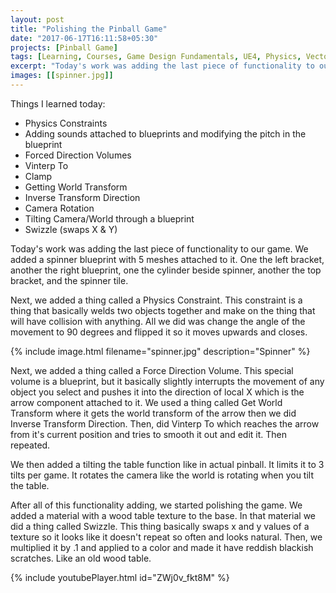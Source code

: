 ```yaml
---
layout: post
title: "Polishing the Pinball Game"
date: "2017-06-17T16:11:58+05:30"
projects: [Pinball Game]
tags: [Learning, Courses, Game Design Fundamentals, UE4, Physics, Vector Transforms, Sound, Materials]
excerpt: "Today's work was adding the last piece of functionality to our game."
images: [[spinner.jpg]]
---
```


Things I learned today:
- Physics Constraints
- Adding sounds attached to blueprints and modifying the pitch in the blueprint
- Forced Direction Volumes
- Vinterp To
- Clamp
- Getting World Transform
- Inverse Transform Direction
- Camera Rotation
- Tilting Camera/World through a blueprint
- Swizzle (swaps X & Y)

Today's work was adding the last piece of functionality to our game. We added a spinner blueprint with 5 meshes attached to it. One the left bracket, another the right blueprint, one the cylinder beside spinner, another the top bracket, and the spinner tile.

Next, we added a thing called a Physics Constraint. This constraint is a thing that basically welds two objects together and make on the thing that will have collision with anything. All we did was change the angle of the movement to 90 degrees and flipped it so it moves upwards and closes.

{% include image.html filename="spinner.jpg" description="Spinner" %}

Next, we added a thing called a Force Direction Volume. This special volume is a blueprint, but it basically slightly interrupts the movement of any object you select and pushes it into the direction of local X which is the arrow component attached to it. We used a thing called Get World Transform where it gets the world transform of the arrow then we did Inverse Transform Direction. Then, did Vinterp To which reaches the arrow from it's current position and tries to smooth it out and edit it. Then repeated.

We then added a tilting the table function like in actual pinball. It limits it to 3 tilts per game. It rotates the camera like the world is rotating when you tilt the table. 

After all of this functionality adding, we started polishing the game. We added a material with a wood table texture to the base. In that material we did a thing called Swizzle. This thing basically swaps x and y values of a texture so it looks like it doesn't repeat so often and looks natural. Then, we multiplied it by .1 and applied to a color and made it have reddish blackish scratches. Like an old wood table.

{% include youtubePlayer.html id="ZWj0v_fkt8M" %}